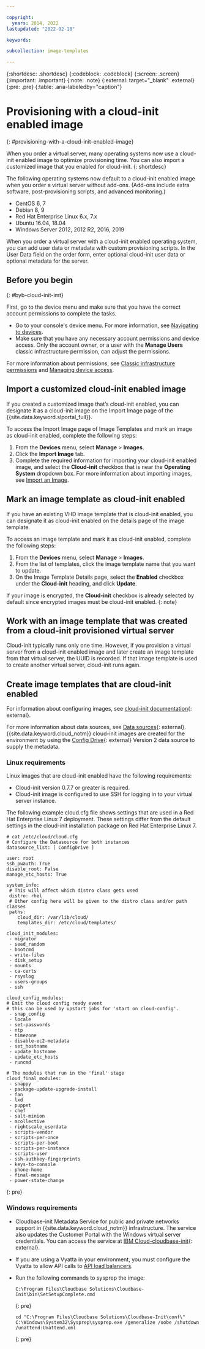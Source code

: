 ```yaml
---

copyright:
  years: 2014, 2022
lastupdated: "2022-02-18"

keywords:

subcollection: image-templates

---
```


{:shortdesc: .shortdesc}
{:codeblock: .codeblock}
{:screen: .screen}
{:important: .important}
{:note: .note}
{:external: target="_blank" .external}
{:pre: .pre}
{:table: .aria-labeledby="caption"}


# Provisioning with a cloud-init enabled image
{: #provisioning-with-a-cloud-init-enabled-image}

When you order a virtual server, many operating systems now use a cloud-init enabled image to optimize provisioning time. You can also import a customized image that you enabled for cloud-init.
{: shortdesc}

The following operating systems now default to a cloud-init enabled image when you order a virtual server without add-ons. (Add-ons include extra software, post-provisioning scripts, and advanced monitoring.)
* CentOS 6, 7
* Debian 8, 9
* Red Hat Enterprise Linux 6.x, 7.x
* Ubuntu 16.04, 18.04
* Windows Server 2012, 2012 R2, 2016, 2019

When you order a virtual server with a cloud-init enabled operating system, you can add user data or metadata with custom provisioning scripts. In the User Data field on the order form, enter optional cloud-init user data or optional metadata for the server.

## Before you begin
{: #byb-cloud-init-imt}

First, go to the device menu and make sure that you have the correct account permissions to complete the tasks.

* Go to your console's device menu. For more information, see [Navigating to devices](/docs/image-templates?topic=virtual-servers-navigating-devices).
* Make sure that you have any necessary account permissions and device access. Only the account owner, or a user with the **Manage Users** classic infrastructure permission, can adjust the permissions.

For more information about permissions, see [Classic infrastructure permissions](/docs/account?topic=account-infrapermission#infrapermission) and [Managing device access](/docs/virtual-servers?topic=virtual-servers-managing-device-access).

## Import a customized cloud-init enabled image

If you created a customized image that’s cloud-init enabled, you can designate it as a cloud-init image on the Import Image page of
the {{site.data.keyword.slportal_full}}.

To access the Import Image page of Image Templates and mark an image as cloud-init enabled, complete the following steps:
1. From the **Devices** menu, select **Manage** > **Images**.
2. Click the **Import Image** tab.
3. Complete the required information for importing your cloud-init enabled image, and select the **Cloud-init** checkbox that is near the **Operating System** dropdown box. For more information about importing images, see [Import an Image](/docs/image-templates?topic=image-templates-preparing-and-importing-images#import-icos).

## Mark an image template as cloud-init enabled

If you have an existing VHD image template that is cloud-init enabled, you can designate it as cloud-init enabled on the details page of
the image template.

To access an image template and mark it as cloud-init enabled, complete the following steps:
1. From the **Devices** menu, select **Manage** > **Images**.
2. From the list of templates, click the image template name that you want to update.
3. On the Image Template Details page, select the **Enabled** checkbox under the **Cloud-init** heading, and click **Update**.

If your image is encrypted, the **Cloud-init** checkbox is already selected by default since encrypted images must be cloud-init enabled.
{: note}

## Work with an image template that was created from a cloud-init provisioned virtual server

Cloud-init typically runs only one time. However, if you provision a virtual server from a cloud-init enabled image and later create an image template from that virtual server, the UUID is recorded. If that image template is used to create another virtual server, cloud-init runs again.

## Create image templates that are cloud-init enabled

For information about configuring images, see [cloud-init documentation](https://cloudinit.readthedocs.io/en/latest/){: external}.

For more information about data sources, see [Data sources](http://cloudinit.readthedocs.io/en/latest/topics/datasources.html){: external}. {{site.data.keyword.cloud_notm}} cloud-init images are created for the environment by using the [Config Drive](http://cloudinit.readthedocs.io/en/latest/topics/datasources/configdrive.html){: external}  Version 2 data source to supply the metadata.

### Linux requirements

Linux images that are cloud-init enabled have the following requirements:

* Cloud-init version 0.7.7 or greater is required.
* Cloud-init image is configured to use SSH for logging in to your virtual server instance.


The following example cloud.cfg file shows settings that are used in a Red Hat Enterprise Linux 7 deployment. These settings differ from the default settings in the cloud-init installation package on Red Hat Enterprise Linux 7.

   ```
   # cat /etc/cloud/cloud.cfg
   # Configure the Datasource for both instances
   datasource_list: [ ConfigDrive ]
   
   user: root
   ssh_pwauth: True
   disable_root: False
   manage_etc_hosts: True
   
   system_info:
    # This will affect which distro class gets used
    distro: rhel
    # Other config here will be given to the distro class and/or path classes
    paths:
       cloud_dir: /var/lib/cloud/
       templates_dir: /etc/cloud/templates/
   
   cloud_init_modules:
    - migrator
    - seed_random
    - bootcmd
    - write-files
    - disk_setup
    - mounts
    - ca-certs
    - rsyslog
    - users-groups
    - ssh
   
   cloud_config_modules:
   # Emit the cloud config ready event
   # this can be used by upstart jobs for 'start on cloud-config'.
    - snap_config
    - locale
    - set-passwords
    - ntp
    - timezone
    - disable-ec2-metadata
    - set_hostname
    - update_hostname
    - update_etc_hosts
    - runcmd
   
   # The modules that run in the 'final' stage
   cloud_final_modules:
    - snappy
    - package-update-upgrade-install
    - fan
    - lxd
    - puppet
    - chef
    - salt-minion
    - mcollective
    - rightscale_userdata
    - scripts-vendor
    - scripts-per-once
    - scripts-per-boot
    - scripts-per-instance
    - scripts-user
    - ssh-authkey-fingerprints
    - keys-to-console
    - phone-home
    - final-message
    - power-state-change
   ``` 
   {: pre}

### Windows requirements

* Cloudbase-init Metadata Service for public and private networks support in {{site.data.keyword.cloud_notm}} infrastructure. The service also updates the Customer Portal with the Windows virtual server credentials. You can access the service at
[IBM Cloud-cloudbase-init](https://github.com/softlayer/bluemix-cloudbase-init){: external}.
* If you are using a Vyatta in your environment, you must configure the Vyatta to allow API calls to [API load balancers](/docs/virtual-router-appliance?topic=hardware-firewall-dedicated-ibm-cloud-ip-ranges#load-balancer-ips).
* Run the following commands to sysprep the image:
   
   ```
   C:\Program Files\Cloudbase Solutions\Cloudbase-Init\bin\SetSetupComplete.cmd
   ```
   {: pre}
   
   ```
   cd "C:\Program Files\Cloudbase Solutions\Cloudbase-Init\conf\"
   C:\Windows\System32\Sysprep\sysprep.exe /generalize /oobe /shutdown /unattend:Unattend.xml
   ```
   {: pre}
